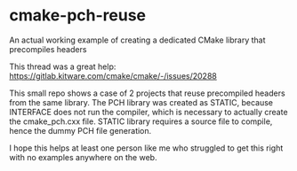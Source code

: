 # cmake-pch-reuse
An actual working example of creating a dedicated CMake library that precompiles headers

This thread was a great help: https://gitlab.kitware.com/cmake/cmake/-/issues/20288

This small repo shows a case of 2 projects that reuse precompiled headers from the same library.
The PCH library was created as STATIC, because INTERFACE does not run the compiler, which is necessary to actually create the cmake_pch.cxx file.
STATIC library requires a source file to compile, hence the dummy PCH file generation.

I hope this helps at least one person like me who struggled to get this right with no examples anywhere on the web.
